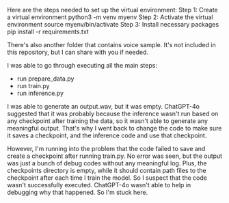 Here are the steps needed to set up the virtual environment:
Step 1: Create a virtual environment
python3 -m venv myenv
Step 2: Activate the virtual environment
source myenv/bin/activate
Step 3: Install necessary packages
pip install -r requirements.txt

There's also another folder that contains voice sample. It's not included in this repository, but I can share with you if needed. 

I was able to go through executing all the main steps:
- run prepare_data.py
- run train.py
- run inference.py

I was able to generate an output.wav, but it was empty. ChatGPT-4o suggested that it was probably because the inference wasn't run based on any checkpoint after training the data, so it wasn't able to generate any meaningful output. 
That's why I went back to change the code to make sure it saves a checkpoint, and the inference code and use that checkpoint. 
  
However, I'm running into the problem that the code failed to save and create a checkpoint after running train.py. No error was seen, but the output was just a bunch of debug codes without any meaningful log. 
Plus, the checkpoints directory is empty, while it should contain path files to the checkpoint after each time I train the model. So I suspect that the code wasn't successfully executed.
ChatGPT-4o wasn't able to help in debugging why that happened. So I'm stuck here.
